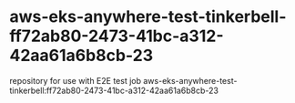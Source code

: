 # aws-eks-anywhere-test-tinkerbell-ff72ab80-2473-41bc-a312-42aa61a6b8cb-23
repository for use with E2E test job aws-eks-anywhere-test-tinkerbell:ff72ab80-2473-41bc-a312-42aa61a6b8cb-23
